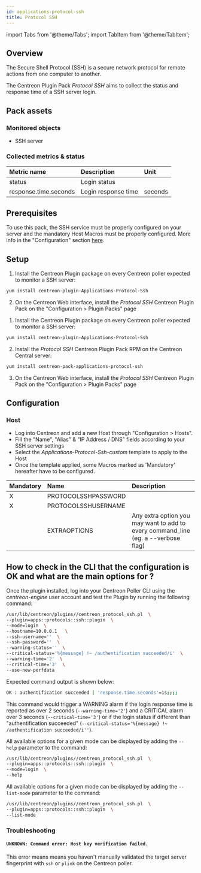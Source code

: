```yaml
---
id: applications-protocol-ssh
title: Protocol SSH
---
```

import Tabs from '@theme/Tabs';
import TabItem from '@theme/TabItem';


## Overview

The Secure Shell Protocol (SSH) is a secure network protocol for remote actions
from one computer to another.

The Centreon Plugin Pack *Protocol SSH* aims to collect the status and response
time of a SSH server login.

## Pack assets

### Monitored objects

* SSH server

### Collected metrics & status

<Tabs groupId="operating-systems">
<TabItem value="SshLogin" label="SshLogin">

| Metric name           | Description         | Unit    |
| :-------------------- | :------------------ | :------ |
| status                | Login status        |         |
| response.time.seconds | Login response time | seconds |


</TabItem>
</Tabs>

## Prerequisites

To use this pack, the SSH service must be properly configured on your server and
the mandatory Host Macros must be properly configured. More info in the
"Configuration" section [here](###Host).

## Setup

<Tabs groupId="licence-systems">
<TabItem value="Online IMP Licence & IT100 Editions" label="Online IMP Licence & IT100 Editions">

1. Install the Centreon Plugin package on every Centreon poller expected to monitor a SSH server:

```bash
yum install centreon-plugin-Applications-Protocol-Ssh
```

2. On the Centreon Web interface, install the *Protocol SSH* Centreon Plugin Pack on the "Configuration > Plugin Packs" page

</TabItem>
<TabItem value="Offline IMP License" label="Offline IMP License">

1. Install the Centreon Plugin package on every Centreon poller expected to monitor a SSH server:

```bash
yum install centreon-plugin-Applications-Protocol-Ssh
```

2. Install the *Protocol SSH* Centreon Plugin Pack RPM on the Centreon Central server:

```bash
yum install centreon-pack-applications-protocol-ssh
```

3. On the Centreon Web interface, install the *Protocol SSH* Centreon Plugin Pack on the "Configuration > Plugin Packs" page

</TabItem>
</Tabs>

## Configuration

### Host

* Log into Centreon and add a new Host through "Configuration > Hosts".
* Fill the "Name", "Alias" & "IP Address / DNS" fields according to your SSH server settings
* Select the *Applications-Protocol-Ssh-custom* template to apply to the Host
* Once the template applied, some Macros marked as 'Mandatory' hereafter have to be configured.

| Mandatory | Name                | Description                                                                        |
| :-------- | :------------------ | :--------------------------------------------------------------------------------- |
| X         | PROTOCOLSSHPASSWORD |                                                                                    |
| X         | PROTOCOLSSHUSERNAME |                                                                                    |
|           | EXTRAOPTIONS        | Any extra option you may want to add to every command\_line (eg. a --verbose flag) |

## How to check in the CLI that the configuration is OK and what are the main options for ?

Once the plugin installed, log into your Centreon Poller CLI using the
*centreon-engine* user account and test the Plugin by running the following
command:

```bash
/usr/lib/centreon/plugins//centreon_protocol_ssh.pl  \
--plugin=apps::protocols::ssh::plugin  \
--mode=login  \
--hostname=10.0.0.1   \
--ssh-username=''  \
--ssh-password=''  \
--warning-status=''  \
--critical-status='%{message} !~ /authentification succeeded/i'  \
--warning-time='2'  \
--critical-time='3'  \
--use-new-perfdata
```

Expected command output is shown below:

```bash
OK : authentification succeeded | 'response.time.seconds'=1s;;;;
```

This command would trigger a WARNING alarm if the login response time is
reported as over 2 seconds (```--warning-time='2'```) and a CRITICAL alarm
over 3 seconds (```--critical-time='3'```) or if the login status if different
than "authentification succeeded"
(```--critical-status='%{message} !~ /authentification succeeded/i''```).

All available options for a given mode can be displayed by adding the
```--help``` parameter to the command:

```bash
/usr/lib/centreon/plugins//centreon_protocol_ssh.pl  \
--plugin=apps::protocols::ssh::plugin  \
--mode=login  \
--help
```

All available options for a given mode can be displayed by adding the
```--list-mode``` parameter to the command:

```bash
/usr/lib/centreon/plugins//centreon_protocol_ssh.pl  \
--plugin=apps::protocols::ssh::plugin  \
--list-mode
```

### Troubleshooting

#### ```UNKNOWN: Command error: Host key verification failed.```

This error means means you haven't manually validated the target server
fingerprint with ```ssh``` or ```plink``` on the Centreon poller.